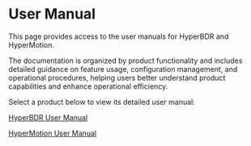 # User Manual

This page provides access to the user manuals for HyperBDR and HyperMotion.

The documentation is organized by product functionality and includes detailed guidance on feature usage, configuration management, and operational procedures, helping users better understand product capabilities and enhance operational efficiency.

Select a product below to view its detailed user manual:

[HyperBDR User Manual](../../userguide/dr/)

[HyperMotion User Manual](../../userguide/migration/)